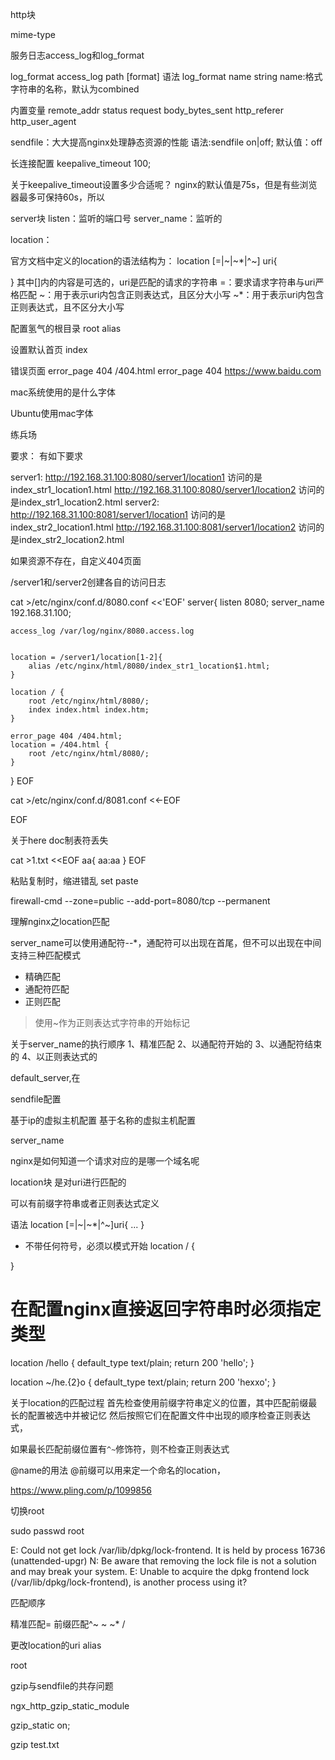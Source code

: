 




http块

mime-type

服务日志access_log和log_format




log_format
access_log path [format]
语法
log_format name string
name:格式字符串的名称，默认为combined


内置变量
remote_addr
status
request
body_bytes_sent
http_referer
http_user_agent







sendfile：大大提高nginx处理静态资源的性能
语法:sendfile on|off;
默认值：off



长连接配置
keepalive_timeout 100;



关于keepalive_timeout设置多少合适呢？
nginx的默认值是75s，但是有些浏览器最多可保持60s，所以





server块
listen：监听的端口号
server_name：监听的


location：

官方文档中定义的location的语法结构为：
location [=|~|~*|^~] uri{
	
}
其中[]内的内容是可选的，uri是匹配的请求的字符串
=：要求请求字符串与uri严格匹配
~：用于表示uri内包含正则表达式，且区分大小写
~*：用于表示uri内包含正则表达式，且不区分大小写



配置氢气的根目录
root
alias


设置默认首页
index 




错误页面
error_page 404 /404.html
error_page 404 https://www.baidu.com






mac系统使用的是什么字体

Ubuntu使用mac字体








练兵场


要求：
有如下要求

server1:
http://192.168.31.100:8080/server1/location1
访问的是index_str1_location1.html
http://192.168.31.100:8080/server1/location2
访问的是index_str1_location2.html
server2:
http://192.168.31.100:8081/server1/location1
访问的是index_str2_location1.html
http://192.168.31.100:8081/server1/location2
访问的是index_str2_location2.html

如果资源不存在，自定义404页面

/server1和/server2创建各自的访问日志

cat >/etc/nginx/conf.d/8080.conf <<'EOF'
server{
	listen 8080;
	server_name 192.168.31.100;
	
	
	access_log /var/log/nginx/8080.access.log
	
	
	location = /server1/location[1-2]{
		alias /etc/nginx/html/8080/index_str1_location$1.html;
	}
	
	location / {
		root /etc/nginx/html/8080/;
		index index.html index.htm;
	}
	
	error_page 404 /404.html;
	location = /404.html {
		root /etc/nginx/html/8080/;
	}
}
EOF


cat >/etc/nginx/conf.d/8081.conf <<-EOF


EOF


关于here doc制表符丢失

cat >1.txt <<EOF
aa{
	aa:aa
}
EOF


粘贴复制时，缩进错乱
set paste



firewall-cmd --zone=public --add-port=8080/tcp --permanent   



理解nginx之location匹配


server_name可以使用通配符--*，通配符可以出现在首尾，但不可以出现在中间
支持三种匹配模式
- 精确匹配
- 通配符匹配
- 正则匹配
> 使用~作为正则表达式字符串的开始标记



关于server_name的执行顺序
1、精准匹配
2、以通配符开始的
3、以通配符结束的
4、以正则表达式的




default_server,在



sendfile配置


基于ip的虚拟主机配置
基于名称的虚拟主机配置







server_name

nginx是如何知道一个请求对应的是哪一个域名呢



location块
是对uri进行匹配的

可以有前缀字符串或者正则表达式定义






语法
location [=|~|~*|^~]uri{
	...
}
- 不带任何符号，必须以模式开始
location / {

}


# 在配置nginx直接返回字符串时必须指定类型
location /hello {
	default_type text/plain;
	return 200 'hello';
}

location ~/he.{2}o {
	default_type text/plain;
	return 200 'hexxo';
}






关于location的匹配过程
首先检查使用前缀字符串定义的位置，其中匹配前缀最长的配置被选中并被记忆
然后按照它们在配置文件中出现的顺序检查正则表达式，



如果最长匹配前缀位置有`^~`修饰符，则不检查正则表达式


@name的用法
@前缀可以用来定一个命名的location，



https://www.pling.com/p/1099856


切换root


sudo passwd root

E: Could not get lock /var/lib/dpkg/lock-frontend. It is held by process 16736 (unattended-upgr)
N: Be aware that removing the lock file is not a solution and may break your system.
E: Unable to acquire the dpkg frontend lock (/var/lib/dpkg/lock-frontend), is another process using it?






匹配顺序

精准匹配=
前缀匹配^~
~
~*
/







更改location的uri
alias 

root













gzip与sendfile的共存问题

ngx_http_gzip_static_module

gzip_static on;

gzip test.txt